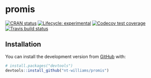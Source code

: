 
<!-- README.md is generated from README.Rmd. Please edit that file -->

# promis

<!-- badges: start -->

[![CRAN
status](https://www.r-pkg.org/badges/version/promis)](https://CRAN.R-project.org/package=promis)
[![Lifecycle:
experimental](https://img.shields.io/badge/lifecycle-experimental-orange.svg)](https://www.tidyverse.org/lifecycle/#experimental)
[![Codecov test
coverage](https://codecov.io/gh/nt-williams/promis/branch/master/graph/badge.svg)](https://codecov.io/gh/nt-williams/promis?branch=master)
[![Travis build
status](https://travis-ci.com/nt-williams/promis.svg?branch=master)](https://travis-ci.com/nt-williams/promis)
<!-- badges: end -->

## Installation

You can install the development version from
[GitHub](https://github.com/) with:

``` r
# install.packages("devtools")
devtools::install_github("nt-williams/promis")
```
